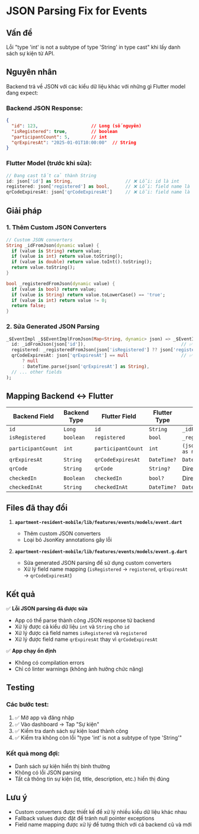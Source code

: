 # JSON Parsing Fix for Events

## Vấn đề

Lỗi "type 'int' is not a subtype of type 'String' in type cast" khi lấy danh sách sự kiện từ API.

## Nguyên nhân

Backend trả về JSON với các kiểu dữ liệu khác với những gì Flutter model đang expect:

### Backend JSON Response:
```json
{
  "id": 123,                    // Long (số nguyên)
  "isRegistered": true,         // boolean
  "participantCount": 5,        // int
  "qrExpiresAt": "2025-01-01T10:00:00"  // String
}
```

### Flutter Model (trước khi sửa):
```dart
// Đang cast tất cả thành String
id: json['id'] as String,                    // ❌ Lỗi: id là int
registered: json['registered'] as bool,      // ❌ Lỗi: field name là 'isRegistered'
qrCodeExpiresAt: json['qrCodeExpiresAt']     // ❌ Lỗi: field name là 'qrExpiresAt'
```

## Giải pháp

### 1. Thêm Custom JSON Converters

```dart
// Custom JSON converters
String _idFromJson(dynamic value) {
  if (value is String) return value;
  if (value is int) return value.toString();
  if (value is double) return value.toInt().toString();
  return value.toString();
}

bool _registeredFromJson(dynamic value) {
  if (value is bool) return value;
  if (value is String) return value.toLowerCase() == 'true';
  if (value is int) return value != 0;
  return false;
}
```

### 2. Sửa Generated JSON Parsing

```dart
_$EventImpl _$$EventImplFromJson(Map<String, dynamic> json) => _$EventImpl(
  id: _idFromJson(json['id']),                                    // ✅ Xử lý cả int và String
  registered: _registeredFromJson(json['isRegistered'] ?? json['registered']), // ✅ Xử lý cả field names
  qrCodeExpiresAt: json['qrExpiresAt'] == null                    // ✅ Đúng field name
      ? null
      : DateTime.parse(json['qrExpiresAt'] as String),
  // ... other fields
);
```

## Mapping Backend ↔ Flutter

| Backend Field | Backend Type | Flutter Field | Flutter Type | Converter |
|---------------|--------------|---------------|--------------|-----------|
| `id` | `Long` | `id` | `String` | `_idFromJson()` |
| `isRegistered` | `boolean` | `registered` | `bool` | `_registeredFromJson()` |
| `participantCount` | `int` | `participantCount` | `int` | `(json['participantCount'] as num).toInt()` |
| `qrExpiresAt` | `String` | `qrCodeExpiresAt` | `DateTime?` | `DateTime.parse()` |
| `qrCode` | `String` | `qrCode` | `String?` | Direct cast |
| `checkedIn` | `Boolean` | `checkedIn` | `bool?` | Direct cast |
| `checkedInAt` | `String` | `checkedInAt` | `DateTime?` | `DateTime.parse()` |

## Files đã thay đổi

1. **`apartment-resident-mobile/lib/features/events/models/event.dart`**
   - Thêm custom JSON converters
   - Loại bỏ JsonKey annotations gây lỗi

2. **`apartment-resident-mobile/lib/features/events/models/event.g.dart`**
   - Sửa generated JSON parsing để sử dụng custom converters
   - Xử lý field name mapping (`isRegistered` → `registered`, `qrExpiresAt` → `qrCodeExpiresAt`)

## Kết quả

✅ **Lỗi JSON parsing đã được sửa**
- App có thể parse thành công JSON response từ backend
- Xử lý được cả kiểu dữ liệu `int` và `String` cho `id`
- Xử lý được cả field names `isRegistered` và `registered`
- Xử lý được field name `qrExpiresAt` thay vì `qrCodeExpiresAt`

✅ **App chạy ổn định**
- Không có compilation errors
- Chỉ có linter warnings (không ảnh hưởng chức năng)

## Testing

### Các bước test:
1. ✅ Mở app và đăng nhập
2. ✅ Vào dashboard → Tap "Sự kiện"
3. ✅ Kiểm tra danh sách sự kiện load thành công
4. ✅ Kiểm tra không còn lỗi "type 'int' is not a subtype of type 'String'"

### Kết quả mong đợi:
- Danh sách sự kiện hiển thị bình thường
- Không có lỗi JSON parsing
- Tất cả thông tin sự kiện (id, title, description, etc.) hiển thị đúng

## Lưu ý

- Custom converters được thiết kế để xử lý nhiều kiểu dữ liệu khác nhau
- Fallback values được đặt để tránh null pointer exceptions
- Field name mapping được xử lý để tương thích với cả backend cũ và mới
